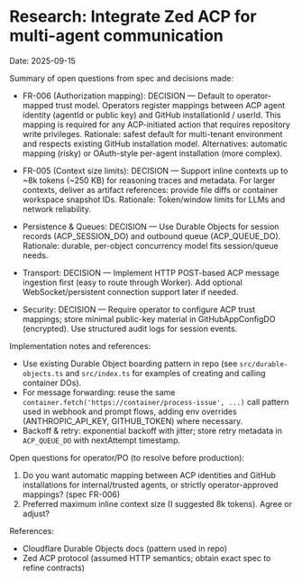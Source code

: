 # Research: Integrate Zed ACP for multi-agent communication

Date: 2025-09-15

Summary of open questions from spec and decisions made:

- FR-006 (Authorization mapping): DECISION — Default to operator-mapped trust model. Operators register mappings between ACP agent identity (agentId or public key) and GitHub installationId / userId. This mapping is required for any ACP-initiated action that requires repository write privileges. Rationale: safest default for multi-tenant environment and respects existing GitHub installation model. Alternatives: automatic mapping (risky) or OAuth-style per-agent installation (more complex).

- FR-005 (Context size limits): DECISION — Support inline contexts up to ~8k tokens (~250 KB) for reasoning traces and metadata. For larger contexts, deliver as artifact references: provide file diffs or container workspace snapshot IDs. Rationale: Token/window limits for LLMs and network reliability.

- Persistence & Queues: DECISION — Use Durable Objects for session records (ACP_SESSION_DO) and outbound queue (ACP_QUEUE_DO). Rationale: durable, per-object concurrency model fits session/queue needs.

- Transport: DECISION — Implement HTTP POST-based ACP message ingestion first (easy to route through Worker). Add optional WebSocket/persistent connection support later if needed.

- Security: DECISION — Require operator to configure ACP trust mappings; store minimal public-key material in GitHubAppConfigDO (encrypted). Use structured audit logs for session events.

Implementation notes and references:
- Use existing Durable Object boarding pattern in repo (see `src/durable-objects.ts` and `src/index.ts` for examples of creating and calling container DOs).
- For message forwarding: reuse the same `container.fetch('https://container/process-issue', ...)` call pattern used in webhook and prompt flows, adding env overrides (ANTHROPIC_API_KEY, GITHUB_TOKEN) where necessary.
- Backoff & retry: exponential backoff with jitter; store retry metadata in `ACP_QUEUE_DO` with nextAttempt timestamp.

Open questions for operator/PO (to resolve before production):
1. Do you want automatic mapping between ACP identities and GitHub installations for internal/trusted agents, or strictly operator-approved mappings? (spec FR-006)
2. Preferred maximum inline context size (I suggested 8k tokens). Agree or adjust?

References:
- Cloudflare Durable Objects docs (pattern used in repo)
- Zed ACP protocol (assumed HTTP semantics; obtain exact spec to refine contracts)
